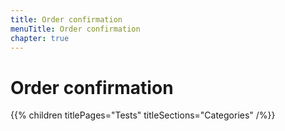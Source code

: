 ```yaml
---
title: Order confirmation
menuTitle: Order confirmation
chapter: true
---
```


# Order confirmation

{{% children titlePages="Tests" titleSections="Categories" /%}}